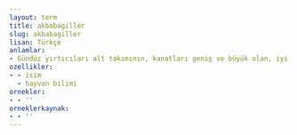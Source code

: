 ```yaml
---
layout: term
title: akbabagiller
slug: akbabagiller
lisan: Türkçe
anlamlar:
- Gündüz yırtıcıları alt takımının, kanatları geniş ve büyük olan, iyi uçan büyük kuşları içine alan bir familyası
ozellikler:
- - isim
  - hayvan bilimi
ornekler:
- - ''
orneklerkaynak:
- - ''
---
```

